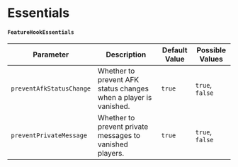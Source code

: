 # Essentials

#### `FeatureHookEssentials`

| Parameter                | Description                                                      | Default Value | Possible Values |
| ------------------------ | ---------------------------------------------------------------- | ------------- | --------------- |
| `preventAfkStatusChange` | Whether to prevent AFK status changes when a player is vanished. | `true`        | `true`, `false` |
| `preventPrivateMessage`  | Whether to prevent private messages to vanished players.         | `true`        | `true`, `false` |

